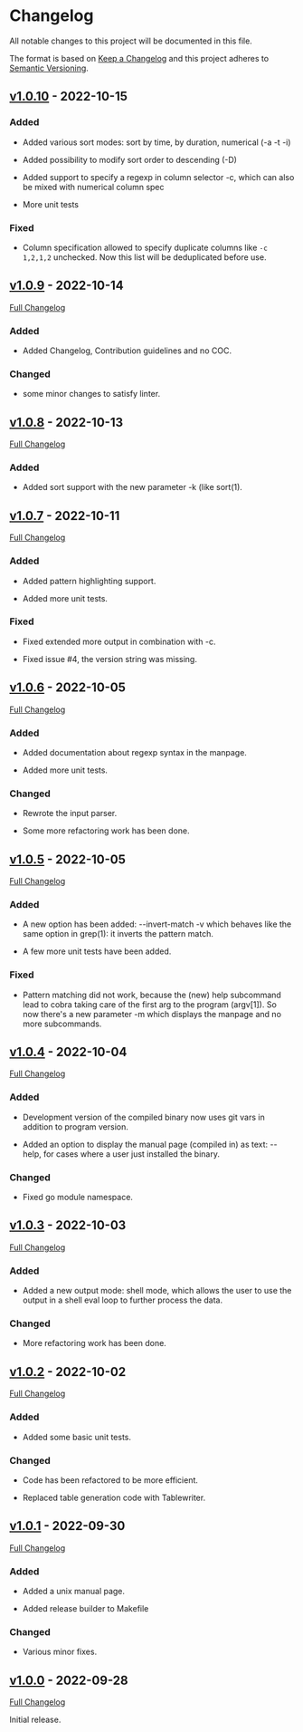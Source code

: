 # Changelog

All notable changes to this project will be documented in this file.

The format is based on [Keep a Changelog](http://keepachangelog.com/en/1.0.0/) and this project adheres to [Semantic Versioning](http://semver.org).

## [v1.0.10](https://github.com/TLINDEN/tablizer/tree/v1.0.10) - 2022-10-15

### Added

- Added various sort modes: sort by time, by duration, numerical (-a -t -i)

- Added possibility to modify sort order to descending (-D)

- Added support  to specify a regexp in column  selector -c, which can
  also be mixed with numerical column spec
  
- More unit tests

### Fixed

- Column specification  allowed to specify duplicate  columns like `-c
  1,2,1,2` unchecked. Now this list will be deduplicated before use.



## [v1.0.9](https://github.com/TLINDEN/tablizer/tree/v1.0.9) - 2022-10-14

[Full Changelog](https://github.com/TLINDEN/tablizer/compare/v1.0.8...v1.0.9)

### Added

- Added Changelog, Contribution guidelines and no COC.

### Changed

- some minor changes to satisfy linter.



## [v1.0.8](https://github.com/TLINDEN/tablizer/tree/v1.0.8) - 2022-10-13

[Full Changelog](https://github.com/TLINDEN/tablizer/compare/v1.0.7...v1.0.8)

### Added

- Added sort support with the new parameter -k (like sort(1).



## [v1.0.7](https://github.com/TLINDEN/tablizer/tree/v1.0.7) - 2022-10-11

[Full Changelog](https://github.com/TLINDEN/tablizer/compare/v1.0.6...v1.0.7)

### Added

- Added pattern highlighting support.

- Added more unit tests.

### Fixed

- Fixed extended more output in combination with -c.

- Fixed issue #4, the version string was missing.



## [v1.0.6](https://github.com/TLINDEN/tablizer/tree/v1.0.6) - 2022-10-05

[Full Changelog](https://github.com/TLINDEN/tablizer/compare/v1.0.5...v1.0.6)

### Added

- Added documentation about regexp syntax in the manpage.

- Added more unit tests.

### Changed

- Rewrote the input parser.

- Some more refactoring work has been done.



## [v1.0.5](https://github.com/TLINDEN/tablizer/tree/v1.0.5) - 2022-10-05

[Full Changelog](https://github.com/TLINDEN/tablizer/compare/v1.0.4...v1.0.5)

### Added

- A  new option has been  added: --invert-match -v which  behaves like
  the same option in grep(1): it inverts the pattern match.
  
- A few more unit tests have been added.

### Fixed

- Pattern  matching did  not work, because  the (new)  help subcommand
  lead  to  cobra  taking  care  of  the  first  arg  to  the  program
  (argv[1]).  So now  there's a  new parameter  -m which  displays the
  manpage and no more subcommands.
  


## [v1.0.4](https://github.com/TLINDEN/tablizer/tree/v1.0.4) - 2022-10-04

[Full Changelog](https://github.com/TLINDEN/tablizer/compare/v1.0.3...v1.0.4)

### Added

- Development version of the compiled binary now uses git vars
  in addition to program version.
  
- Added  an option to display  the manual page (compiled  in) as text:
  --help, for cases where a user just installed the binary.
  
### Changed

- Fixed go module namespace.



## [v1.0.3](https://github.com/TLINDEN/tablizer/tree/v1.0.3) - 2022-10-03

[Full Changelog](https://github.com/TLINDEN/tablizer/compare/v1.0.2...v1.0.3)

### Added

- Added a new output mode: shell mode, which allows the user
  to use the output in a shell eval loop to further process
  the data.
  
### Changed

- More refactoring work has been done.



## [v1.0.2](https://github.com/TLINDEN/tablizer/tree/v1.0.2) - 2022-10-02

[Full Changelog](https://github.com/TLINDEN/tablizer/compare/v1.0.1...v1.0.2)

### Added

- Added some basic unit tests.

### Changed

- Code has been refactored to be more efficient.

- Replaced table generation code with Tablewriter.





## [v1.0.1](https://github.com/TLINDEN/tablizer/tree/v1.0.1) - 2022-09-30

[Full Changelog](https://github.com/TLINDEN/tablizer/compare/v1.0.0...v1.0.1)

### Added

- Added a unix manual page.

- Added release builder to Makefile

### Changed

- Various minor fixes.



## [v1.0.0](https://github.com/TLINDEN/tablizer/tree/v1.0.0) - 2022-09-28

[Full Changelog](https://github.com/TLINDEN/tablizer/compare/02a64a5c3fe4220df2c791ff1421d16ebd428c19...v1.0.0)

Initial release.
